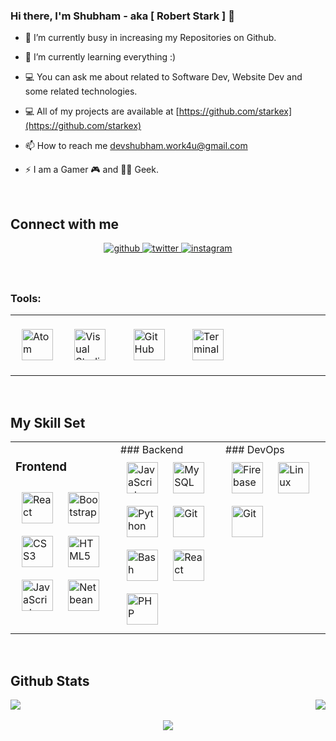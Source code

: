 ### Hi there, I'm Shubham - aka [ Robert Stark ] 👋

- 🔭 I’m currently busy in increasing my Repositories on Github.
  
- 🌱 I’m currently learning everything :)
  
- 💻 You can ask me about related to Software Dev, Website Dev and some related technologies.
  
- 💻 All of my projects are available at [https://github.com/starkex](https://github.com/starkex)  
  
- 📫 How to reach me devshubham.work4u@gmail.com  
  
- ⚡ I am a Gamer 🎮 and 👨‍💻 Geek.

<br />


## Connect with me  
<div align="center">

<a href="https://github.com/starkex" target="_blank">
<img src=https://img.shields.io/badge/github-%2324292e.svg?&style=for-the-badge&logo=github&logoColor=white alt=github style="margin-bottom: 5px;" />
</a>
<a href="https://twitter.com/RobertS55592450?s=08" target="_blank">
<img src=https://img.shields.io/badge/twitter-%2300acee.svg?&style=for-the-badge&logo=twitter&logoColor=white alt=twitter style="margin-bottom: 5px;" />
</a>
<a href="https://www.instagram.com/r3tro.shelby/" target="_blank">
<img src=https://img.shields.io/badge/instagram-%23000000.svg?&style=for-the-badge&logo=instagram&logoColor=white alt=instagram style="margin-bottom: 5px;" />
</a>  
</div>  
  

<br/>  
<br />

### Tools:
<table>
<tr>
<td valign="top" width="35%">
<div >  
<img style="margin: 10px" src="https://encrypted-tbn0.gstatic.com/images?q=tbn%3AANd9GcTNqpqyWlb2T-rKGhWyLAUdlMIRsov6dx7B0iqQbkUo3AUoTz2xac1r4mYiaDzDg7eYfxCQOYY1uzg5gE1X-_PGkBKoWVCG43-dwQ&usqp=CAU&ec=45707744" alt="Atom" height="50" />  
<img style="margin: 20px" src="https://img.icons8.com/fluent/2x/visual-studio-code-2019.png" alt="Visual Studio Code" height="50" />  
<img style="margin: 20px" src="https://img.icons8.com/material-rounded/72/github.png" alt="GitHub" height="50" />
<img style="margin: 20px" src="https://www.flaticon.com/svg/static/icons/svg/446/446969.svg" alt="Terminal" height="50" />

</div>
</td>
</tr>
</table>  

<br/> 

## My Skill Set  
<table><tr><td valign="top" width="33%">

### Frontend  
<div >  
<img style="margin: 10px" src="https://devicons.github.io/devicon/devicon.git/icons/react/react-original-wordmark.svg" alt="React" height="50" />  
<img style="margin: 10px" src="https://devicons.github.io/devicon/devicon.git/icons/bootstrap/bootstrap-plain.svg" alt="Bootstrap" height="50" />  
<img style="margin: 10px" src="https://devicons.github.io/devicon/devicon.git/icons/css3/css3-original-wordmark.svg" alt="CSS3" height="50" />  
<img style="margin: 10px" src="https://devicons.github.io/devicon/devicon.git/icons/html5/html5-original-wordmark.svg" alt="HTML5" height="50" />  
<img style="margin: 10px" src="https://devicons.github.io/devicon/devicon.git/icons/javascript/javascript-original.svg" alt="JavaScript" height="50" />  
<img style="margin: 10px" src="https://upload.wikimedia.org/wikipedia/commons/thumb/9/98/Apache_NetBeans_Logo.svg/888px-Apache_NetBeans_Logo.svg.png" alt="Netbeans" height="50" />   
</div>
</td>

<td valign="top" width="33%">
### Backend  
<div >  
<img style="margin: 10px" src="https://devicons.github.io/devicon/devicon.git/icons/javascript/javascript-original.svg" alt="JavaScript" height="50" />  
<img style="margin: 10px" src="https://www.vectorlogo.zone/logos/mysql/mysql-ar21.svg" alt="MySQL" height="50" />  
<img style="margin: 10px" src="https://devicons.github.io/devicon/devicon.git/icons/python/python-original.svg" alt="Python" height="50" />  
<img style="margin: 10px" src="https://www.vectorlogo.zone/logos/git-scm/git-scm-icon.svg" alt="Git" height="50" />  
<img style="margin: 10px" src="https://www.vectorlogo.zone/logos/gnu_bash/gnu_bash-icon.svg" alt="Bash" height="50" />  
<img style="margin: 10px" src="https://devicons.github.io/devicon/devicon.git/icons/react/react-original-wordmark.svg" alt="React" height="50" />  
<img style="margin: 10px" src="https://www.php.net//images/logos/new-php-logo.svg" alt="PHP" height="50" />  
</div>
</td>

<td valign="top" width="33%">
### DevOps  
<div >  
<img style="margin: 10px" src="https://www.vectorlogo.zone/logos/firebase/firebase-icon.svg" alt="Firebase" height="50" />  
<img style="margin: 10px" src="https://devicons.github.io/devicon/devicon.git/icons/linux/linux-original.svg" alt="Linux" height="50" />  
<img style="margin: 10px" src="https://www.vectorlogo.zone/logos/git-scm/git-scm-icon.svg" alt="Git" height="50" />  
</div>
</td>
</tr>

</table>  

<br/> 


## Github Stats  
<div style='justify-content:space-between;display:flex;flex-direction' >
<img src="https://github-readme-stats.vercel.app/api?username=starkex&theme=gruvbox&show_icons=true" align="center" />
<img src="https://github-readme-stats.vercel.app/api/top-langs/?username=starkex&layout=compact" align="center" />  
</div>
<br/>  

<div align="center">
<img src="https://komarev.com/ghpvc/?username=starkex&&style=flat-square" align="center" />
</div>  

<br />

[website]: https://devshubham.me
[twitter]: https://twitter.com/RobertS55592450?s=08
[instagram]: https://www.instagram.com/r3tro.shelby/


